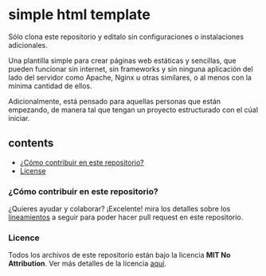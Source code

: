 # simple html template

Sólo clona este repositorio y editalo sin configuraciones o instalaciones adicionales.

Una plantilla simple para crear páginas web estáticas y sencillas, que pueden funcionar sin internet, sin frameworks y sin ninguna aplicación del lado del servidor como Apache, Nginx u otras similares, o al menos con la mínima cantidad de ellos.

Adicionalmente, está pensado para aquellas personas que están empezando, de manera tal que tengan un proyecto estructurado con el cúal iniciar.


## contents
- [¿Cómo contribuir en este repositorio?](#how-to-contribute-to-this-repository)
- [License](#license)

<a name="how-to-contribute-to-this-repository"/>

### ¿Cómo contribuir en este repositorio?

¿Quieres ayudar y colaborar? ¡Excelente! mira los detalles sobre los [lineamientos](CONTRIBUTING.md) a seguir para poder hacer pull request en este repositorio.

<a name="license"/>

### Licence
Todos los archivos de este repositorio están bajo la licencia **MIT No Attribution**. Ver más detalles de la licencia [aquí](../../LICENSE).

